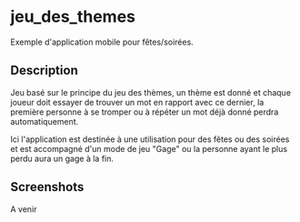 # jeu_des_themes

Exemple d'application mobile pour fêtes/soirées.

## Description

Jeu basé sur le principe du jeu des thèmes, un thème est donné et chaque joueur doit essayer de trouver un mot en rapport avec ce dernier, la première personne à se tromper ou à répéter un mot déjà donné perdra automatiquement.

Ici l'application est destinée à une utilisation pour des fêtes ou des soirées et est accompagné d'un mode de jeu "Gage" ou la personne ayant le plus perdu aura un gage à la fin.

## Screenshots

A venir


